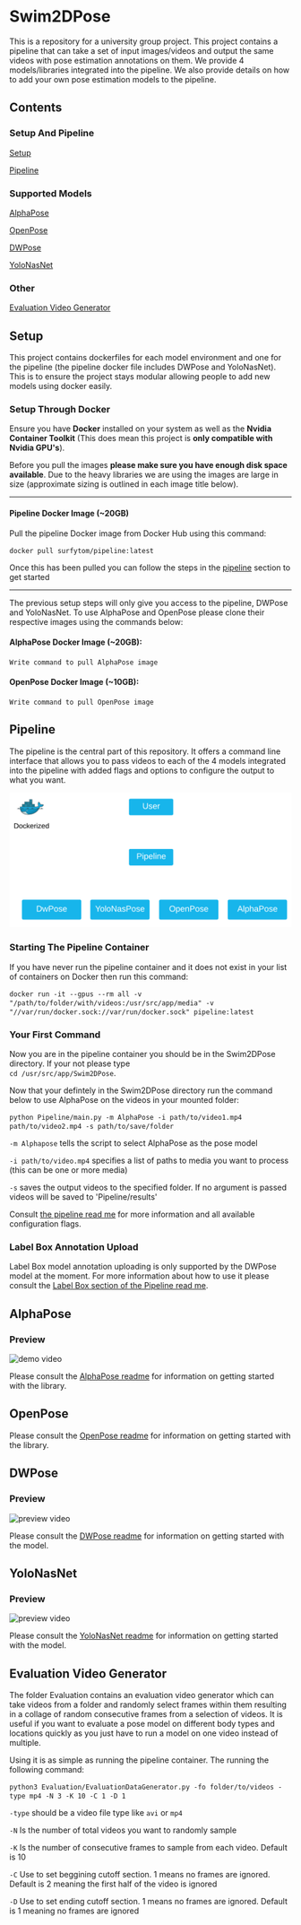 # Swim2DPose

This is a repository for a university group project. This project contains a pipeline that can take a set of input images/videos and output the same videos with pose estimation annotations on them. We provide 4 models/libraries integrated into the pipeline. We also provide details on how to add your own pose estimation models to the pipeline.

## Contents

### Setup And Pipeline

[Setup](#setup)

[Pipeline](#pipeline)

### Supported Models

[AlphaPose](#alphapose)

[OpenPose](#openpose)

[DWPose](#dwpose)

[YoloNasNet](#yolonasnet)

### Other

[Evaluation Video Generator](#evaluation-video-generator)

## Setup

This project contains dockerfiles for each model environment and one for the pipeline (the pipeline docker file includes DWPose and YoloNasNet). This is to ensure the project stays modular allowing people to add new models using docker easily.

### Setup Through Docker

Ensure you have **Docker** installed on your system as well as the **Nvidia Container Toolkit** (This does mean this project is **only compatible with Nvidia GPU's**).

Before you pull the images **please make sure you have enough disk space available**. Due to the heavy libraries we are using the images are large in size (approximate sizing is outlined in each image title below).

---

#### Pipeline Docker Image (~20GB)

Pull the pipeline Docker image from Docker Hub using this command:

```
docker pull surfytom/pipeline:latest
```
Once this has been pulled you can follow the steps in the [pipeline](#pipeline) section to get started

---

The previous setup steps will only give you access to the pipeline, DWPose and YoloNasNet. To use AlphaPose and OpenPose please clone their respective images using the commands below:

#### AlphaPose Docker Image (~20GB):
```
Write command to pull AlphaPose image
```
#### OpenPose Docker Image (~10GB):
```
Write command to pull OpenPose image
```
## Pipeline

The pipeline is the central part of this repository. It offers a command line interface that allows you to pass videos to each of the 4 models integrated into the pipeline with added flags and options to configure the output to what you want.

![Pipeline Overview Image](https://github.com/Surfytom/Swim2DPose/blob/main/docmedia/DockerPipelineImage.png "Pipeline Overview")

### Starting The Pipeline Container

If you have never run the pipeline container and it does not exist in your list of containers on Docker then run this command:
```
docker run -it --gpus --rm all -v "/path/to/folder/with/videos:/usr/src/app/media" -v "//var/run/docker.sock://var/run/docker.sock" pipeline:latest
```

### Your First Command

Now you are in the pipeline container you should be in the Swim2DPose directory. If your not please type  
```cd /usr/src/app/Swim2DPose```.

Now that your defintely in the Swim2DPose directory run the command below to use AlphaPose on the videos in your mounted folder:
```
python Pipeline/main.py -m AlphaPose -i path/to/video1.mp4 path/to/video2.mp4 -s path/to/save/folder
```
```-m Alphapose``` tells the script to select AlphaPose as the pose model

```-i path/to/video.mp4``` specifies a list of paths to media you want to process (this can be one or more media)

```-s``` saves the output videos to the specified folder. If no argument is passed videos will be saved to 'Pipeline/results'

Consult [the pipeline read me](https://github.com/Surfytom/Swim2DPose/blob/main/Pipeline/PipelineREADME.md) for more information and all available configuration flags.

### Label Box Annotation Upload

Label Box model annotation uploading is only supported by the DWPose model at the moment. For more information about how to use it please consult the [Label Box section of the Pipeline read me](https://github.com/Surfytom/Swim2DPose/blob/main/Pipeline/PipelineREADME.md#labelbox).

## AlphaPose

### Preview

![demo video](https://github.com/Surfytom/Swim2DPose/blob/main/Pipeline/AlphaPoseLib/media/demo%20video.gif)

Please consult the [AlphaPose readme](https://github.com/Surfytom/Swim2DPose/blob/main/Pipeline/AlphaPoseLib/README.md) for information on getting started with the library.

## OpenPose

Please consult the [OpenPose readme](https://github.com/Surfytom/Swim2DPose/blob/main/Pipeline/DWPoseLib/DWPoseREADME.md) for information on getting started with the library.

## DWPose

### Preview

![preview video](https://github.com/Surfytom/Swim2DPose/blob/main/docmedia/DivingDWPose.gif)

Please consult the [DWPose readme](https://github.com/Surfytom/Swim2DPose/blob/main/Pipeline/DWPoseLib/DWPoseREADME.md) for information on getting started with the model.

## YoloNasNet

### Preview

![preview video](https://github.com/Surfytom/Swim2DPose/blob/main/docmedia/DivingYoloNasNet.gif)

Please consult the [YoloNasNet readme](https://github.com/Surfytom/Swim2DPose/blob/main/Pipeline/YoloNasNetLib/YoloNasNetREADME.md) for information on getting started with the model.

## Evaluation Video Generator

The folder Evaluation contains an evaluation video generator which can take videos from a folder and randomly select frames within them resulting in a collage of random consecutive frames from a selection of videos. It is useful if you want to evaluate a pose model on different body types and locations quickly as you just have to run a model on one video instead of multiple.

Using it is as simple as running the pipeline container. The running the following command:

```
python3 Evaluation/EvaluationDataGenerator.py -fo folder/to/videos -type mp4 -N 3 -K 10 -C 1 -D 1
```

```-type``` should be a video file type like ```avi``` or ```mp4```

```-N``` Is the number of total videos you want to randomly sample

```-K``` Is the number of consecutive frames to sample from each video. Default is 10

```-C``` Use to set beggining cutoff section. 1 means no frames are ignored. Default is 2 meaning the first half of the video is ignored

```-D``` Use to set ending cutoff section. 1 means no frames are ignored. Default is 1 meaning no frames are ignored
